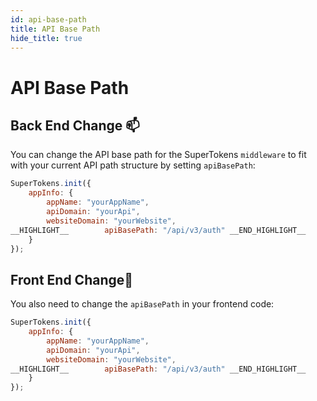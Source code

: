 ```yaml
---
id: api-base-path
title: API Base Path
hide_title: true
---
```


# API Base Path

## Back End Change 📫

You can change the API base path for the SuperTokens `middleware` to fit with your current API path structure by setting `apiBasePath`:

<!--DOCUSAURUS_CODE_TABS-->
<!--NodetJS--> 
```js
SuperTokens.init({
    appInfo: {
        appName: "yourAppName",
        apiDomain: "yourApi",
        websiteDomain: "yourWebsite",
__HIGHLIGHT__        apiBasePath: "/api/v3/auth" __END_HIGHLIGHT__
    }
});
```
<!--END_DOCUSAURUS_CODE_TABS-->

## Front End Change🚪

You also need to change the `apiBasePath` in your frontend code:

<!--DOCUSAURUS_CODE_TABS-->
<!--ReactJS-->  
```js
SuperTokens.init({
    appInfo: {
        appName: "yourAppName",
        apiDomain: "yourApi",
        websiteDomain: "yourWebsite",
__HIGHLIGHT__        apiBasePath: "/api/v3/auth" __END_HIGHLIGHT__
    }
});
```
<!--END_DOCUSAURUS_CODE_TABS-->


